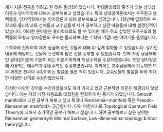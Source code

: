 제가 처음 전공을 하려고 한 것은 물리학이었습니다. 현대물리학의 중추가 되는 상대성이론과 양자역학에 대해서 공부해보고 싶었습니다. 특히 상대성이론에서는 우주론과 블랙홀을, 양자역학에서는 양자장론에 대해 공부해보고 싶었습니다. 1학년때 입학하여 수학과와 물리학과의 선배들과 교수님들께 제가 공부하고 싶던 내용들에 대해 설명한적이 있습니다. 이러한 분야들은 물리학으로도 볼 수 있지만 제가 하고 싶었던 우주구조와 블랙홀의 모형과 양자장론의 구조는 물리학보다는 수학에 가깝다는 이야기를 들었습니다. 

수학과에 진학하여 제가 궁금해 하던 것들에 대해 더 깊게 찾아볼 수 있었습니다. 상기한 내용에 해당하는 것들에 관련하여 많은 것을 공부할 수 있었습니다. 먼저 가장 궁금해하던 상대성이론의 기본이 되는 미분기하학과 위상수학을 수강하였습니다. 또한 양자장론에 사용되는 대수학과 위상수학도 수강하였습니다. 이외에도 교수님들께서 가능하면 학부 과목은 전부다 수강하라는 말씀을 들은 적이 있습니다. 교수님들의 말씀을 따라 최대한 다양한 강의를 수강하였습니다.

하지만 다양한 강의를 수강하였음에도 제가 가지고 있던 근본적인 의문은 해결되지 않았습니다. 이는 저의 가장 처음으로 대학원을 진학하게 된 동기가 되었습니다. Smooth manifold에 대한 공부가 해보고 싶고 특히나 Riemannian manifold 혹은 Pseudo-Riemannian manifold가 궁금합니다. 이와 마찬가지로 Topological Quantum Field Theory에 대해서 추가적인 공부가 해보고 싶습니다. 하여 공부해보고 싶은 분야는 Riemannian geometry와 Minimal Surface, Low-dimensional topology & Knot theory입니다. 